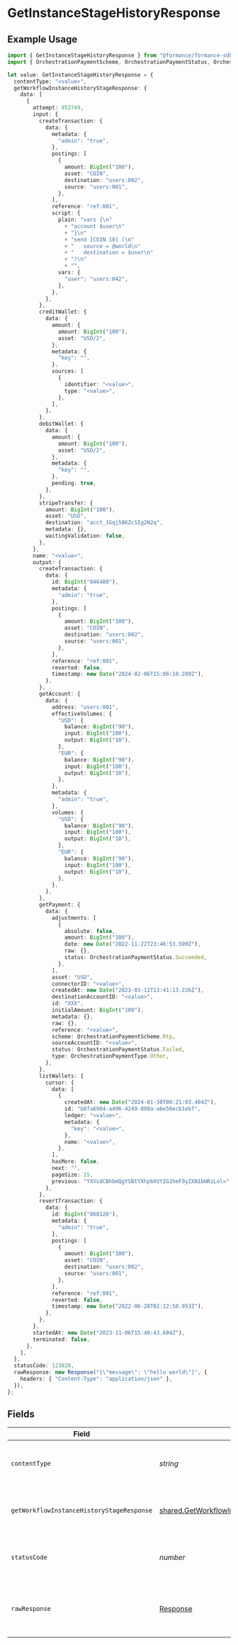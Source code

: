 # GetInstanceStageHistoryResponse

## Example Usage

```typescript
import { GetInstanceStageHistoryResponse } from "@formance/formance-sdk/sdk/models/operations";
import { OrchestrationPaymentScheme, OrchestrationPaymentStatus, OrchestrationPaymentType } from "@formance/formance-sdk/sdk/models/shared";

let value: GetInstanceStageHistoryResponse = {
  contentType: "<value>",
  getWorkflowInstanceHistoryStageResponse: {
    data: [
      {
        attempt: 952749,
        input: {
          createTransaction: {
            data: {
              metadata: {
                "admin": "true",
              },
              postings: [
                {
                  amount: BigInt("100"),
                  asset: "COIN",
                  destination: "users:002",
                  source: "users:001",
                },
              ],
              reference: "ref:001",
              script: {
                plain: "vars {\n"
                  + "account $user\n"
                  + "}\n"
                  + "send [COIN 10] (\n"
                  + "	source = @world\n"
                  + "	destination = $user\n"
                  + ")\n"
                  + "",
                vars: {
                  "user": "users:042",
                },
              },
            },
          },
          creditWallet: {
            data: {
              amount: {
                amount: BigInt("100"),
                asset: "USD/2",
              },
              metadata: {
                "key": "",
              },
              sources: [
                {
                  identifier: "<value>",
                  type: "<value>",
                },
              ],
            },
          },
          debitWallet: {
            data: {
              amount: {
                amount: BigInt("100"),
                asset: "USD/2",
              },
              metadata: {
                "key": "",
              },
              pending: true,
            },
          },
          stripeTransfer: {
            amount: BigInt("100"),
            asset: "USD",
            destination: "acct_1Gqj58KZcSIg2N2q",
            metadata: {},
            waitingValidation: false,
          },
        },
        name: "<value>",
        output: {
          createTransaction: {
            data: {
              id: BigInt("846409"),
              metadata: {
                "admin": "true",
              },
              postings: [
                {
                  amount: BigInt("100"),
                  asset: "COIN",
                  destination: "users:002",
                  source: "users:001",
                },
              ],
              reference: "ref:001",
              reverted: false,
              timestamp: new Date("2024-02-06T15:06:10.289Z"),
            },
          },
          getAccount: {
            data: {
              address: "users:001",
              effectiveVolumes: {
                "USD": {
                  balance: BigInt("90"),
                  input: BigInt("100"),
                  output: BigInt("10"),
                },
                "EUR": {
                  balance: BigInt("90"),
                  input: BigInt("100"),
                  output: BigInt("10"),
                },
              },
              metadata: {
                "admin": "true",
              },
              volumes: {
                "USD": {
                  balance: BigInt("90"),
                  input: BigInt("100"),
                  output: BigInt("10"),
                },
                "EUR": {
                  balance: BigInt("90"),
                  input: BigInt("100"),
                  output: BigInt("10"),
                },
              },
            },
          },
          getPayment: {
            data: {
              adjustments: [
                {
                  absolute: false,
                  amount: BigInt("100"),
                  date: new Date("2022-11-22T23:46:53.599Z"),
                  raw: {},
                  status: OrchestrationPaymentStatus.Succeeded,
                },
              ],
              asset: "USD",
              connectorID: "<value>",
              createdAt: new Date("2023-03-11T13:41:13.226Z"),
              destinationAccountID: "<value>",
              id: "XXX",
              initialAmount: BigInt("100"),
              metadata: {},
              raw: {},
              reference: "<value>",
              scheme: OrchestrationPaymentScheme.Rtp,
              sourceAccountID: "<value>",
              status: OrchestrationPaymentStatus.Failed,
              type: OrchestrationPaymentType.Other,
            },
          },
          listWallets: {
            cursor: {
              data: [
                {
                  createdAt: new Date("2024-01-30T00:21:03.404Z"),
                  id: "b8fa6904-a496-4249-899a-a6e56ecb1ebf",
                  ledger: "<value>",
                  metadata: {
                    "key": "<value>",
                  },
                  name: "<value>",
                },
              ],
              hasMore: false,
              next: "",
              pageSize: 15,
              previous: "YXVsdCBhbmQgYSBtYXhpbXVtIG1heF9yZXN1bHRzLol=",
            },
          },
          revertTransaction: {
            data: {
              id: BigInt("868126"),
              metadata: {
                "admin": "true",
              },
              postings: [
                {
                  amount: BigInt("100"),
                  asset: "COIN",
                  destination: "users:002",
                  source: "users:001",
                },
              ],
              reference: "ref:001",
              reverted: false,
              timestamp: new Date("2022-06-28T02:12:50.953Z"),
            },
          },
        },
        startedAt: new Date("2023-11-06T15:40:43.604Z"),
        terminated: false,
      },
    ],
  },
  statusCode: 123820,
  rawResponse: new Response("{\"message\": \"hello world\"}", {
    headers: { "Content-Type": "application/json" },
  }),
};
```

## Fields

| Field                                                                                                                   | Type                                                                                                                    | Required                                                                                                                | Description                                                                                                             |
| ----------------------------------------------------------------------------------------------------------------------- | ----------------------------------------------------------------------------------------------------------------------- | ----------------------------------------------------------------------------------------------------------------------- | ----------------------------------------------------------------------------------------------------------------------- |
| `contentType`                                                                                                           | *string*                                                                                                                | :heavy_check_mark:                                                                                                      | HTTP response content type for this operation                                                                           |
| `getWorkflowInstanceHistoryStageResponse`                                                                               | [shared.GetWorkflowInstanceHistoryStageResponse](../../../sdk/models/shared/getworkflowinstancehistorystageresponse.md) | :heavy_minus_sign:                                                                                                      | The workflow instance stage history                                                                                     |
| `statusCode`                                                                                                            | *number*                                                                                                                | :heavy_check_mark:                                                                                                      | HTTP response status code for this operation                                                                            |
| `rawResponse`                                                                                                           | [Response](https://developer.mozilla.org/en-US/docs/Web/API/Response)                                                   | :heavy_check_mark:                                                                                                      | Raw HTTP response; suitable for custom response parsing                                                                 |